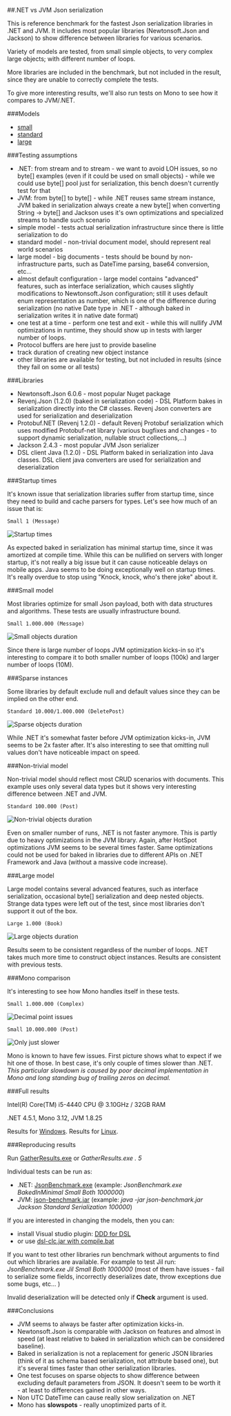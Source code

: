 ##.NET vs JVM Json serialization

This is reference benchmark for the fastest Json serialization libraries in .NET and JVM. It includes most popular libraries (Newtonsoft.Json and Jackson) to show difference between libraries for various scenarios.

Variety of models are tested, from small simple objects, to very complex large objects; with different number of loops.

More libraries are included in the benchmark, but not included in the result, since they are unable to correctly complete the tests.

To give more interesting results, we'll also run tests on Mono to see how it compares to JVM/.NET.

###Models

 * [small](Benchmark/SmallObjects.dsl)
 * [standard](Benchmark/StandardObjects.dsl)
 * [large](Benchmark/LargeObjects.dsl)
 
###Testing assumptions

 * .NET: from stream and to stream - we want to avoid LOH issues, so no byte[] examples (even if it could be used on small objects) - while we could use byte[] pool just for serialization, this bench doesn't currently test for that
 * JVM: from byte[] to byte[] - while .NET reuses same stream instance, JVM baked in serialization always create a new byte[] when converting String -> byte[] and Jackson uses it's own optimizations and specialized streams to handle such scenario
 * simple model - tests actual serialization infrastructure since there is little serialization to do
 * standard model - non-trivial document model, should represent real world scenarios
 * large model - big documents - tests should be bound by non-infrastructure parts, such as DateTime parsing, base64 conversion, etc...
 * almost default configuration - large model contains "advanced" features, such as interface serialization, which causes slightly modifications to Newtonsoft.Json configuration; still it uses default enum representation as number, which is one of the difference during serialization (no native Date type in .NET - although baked in serialization writes it in native date format)
 * one test at a time - perform one test and exit - while this will nullify JVM optimizations in runtime, they should show up in tests with larger number of loops.
 * Protocol buffers are here just to provide baseline
 * track duration of creating new object instance
 * other libraries are available for testing, but not included in results (since they fail on some or all tests)

###Libraries

 * Newtonsoft.Json 6.0.6 - most popular Nuget package
 * Revenj.Json (1.2.0) (baked in serialization code) - DSL Platform bakes in serialization directly into the C# classes. Revenj Json converters are used for serialization and deserialization 
 * Protobuf.NET (Revenj 1.2.0) - default Revenj Protobuf serialization which uses modified Protobuf-net library (various bugfixes and changes - to support dynamic serialization, nullable struct collections,...)
 * Jackson 2.4.3 - most popular JVM Json serializer
 * DSL client Java (1.2.0) - DSL Platform baked in serialization into Java classes. DSL client java converters are used for serialization and deserialization
 
###Startup times

It's known issue that serialization libraries suffer from startup time, since they need to build and cache parsers for types.
Let's see how much of an issue that is:

    Small 1 (Message)

![Startup times](results/startup-times.png)

As expected baked in serialization has minimal startup time, since it was amortized at compile time. While this can be nullified on servers with longer startup, it's not really a big issue but it can cause noticeable delays on mobile apps. Java seems to be doing exceptionally well on startup times. It's really overdue to stop using "Knock, knock, who's there joke" about it.

###Small model

Most libraries optimize for small Json payload, both with data structures and algorithms. These tests are usually infrastructure bound.

    Small 1.000.000 (Message)

![Small objects duration](results/small-objects.png)

Since there is large number of loops JVM optimization kicks-in so it's interesting to compare it to both smaller number of loops (100k) and larger number of loops (10M).

###Sparse instances

Some libraries by default exclude null and default values since they can be implied on the other end.

    Standard 10.000/1.000.000 (DeletePost)

![Sparse objects duration](results/sparse-objects.png)

While .NET it's somewhat faster before JVM optimization kicks-in, JVM seems to be 2x faster after. It's also interesting to see that omitting null values don't have noticeable impact on speed.

###Non-trivial model

Non-trivial model should reflect most CRUD scenarios with documents. This example uses only several data types but it shows very interesting difference between .NET and JVM.

    Standard 100.000 (Post)

![Non-trivial objects duration](results/non-trivial-objects.png)

Even on smaller number of runs, .NET is not faster anymore. This is partly due to heavy optimizations in the JVM library. Again, after HotSpot optimizations JVM seems to be several times faster. Same optimizations could not be used for baked in libraries due to different APIs on .NET Framework and Java (without a massive code increase).

###Large model

Large model contains several advanced features, such as interface serialization, occasional byte[] serialization and deep nested objects. Strange data types were left out of the test, since most libraries don't support it out of the box.

    Large 1.000 (Book)

![Large objects duration](results/large-objects.png)

Results seem to be consistent regardless of the number of loops. .NET takes much more time to construct object instances. Results are consistent with previous tests.

###Mono comparison

It's interesting to see how Mono handles itself in these tests.

    Small 1.000.000 (Complex)

![Decimal point issues](results/mono-small-complex.png)

    Small 10.000.000 (Post)

![Only just slower](results/mono-small-post.png)

Mono is known to have few issues. First picture shows what to expect if we hit one of those. In best case, it's only couple of times slower than .NET. *This particular slowdown is caused by poor decimal implementation in Mono and long standing bug of trailing zeros on decimal.*

###Full results

Intel(R) Core(TM) i5-4440 CPU @ 3.10GHz / 32GB RAM

.NET 4.5.1, Mono 3.12, JVM 1.8.25

Results for [Windows](results/results-windows.xlsx).
Results for [Linux](results/results-linux.xlsx).

###Reproducing results

Run [GatherResults.exe](app/GatherResults.exe) or *GatherResults.exe . 5*

Individual tests can be run as:

 * .NET: [JsonBenchmark.exe](app/JsonBenchmark.exe) (example: *JsonBenchmark.exe BakedInMinimal Small Both 1000000*)
 * JVM: [json-benchmark.jar](app/json-benchmark.jar) (example: *java -jar json-benchmark.jar Jackson Standard Serialization 100000*) 

If you are interested in changing the models, then you can:

 * install Visual studio plugin: [DDD for DSL](https://visualstudiogallery.msdn.microsoft.com/5b8a140c-5c84-40fc-a551-b255ba7676f4)
 * or use [dsl-clc.jar with compile.bat](Benchmark/compile.bat)

If you want to test other libraries run benchmark without arguments to find out which libraries are available. For example to test Jil run: *JsonBenchmark.exe Jil Small Both 1000000* (most of them have issues - fail to serialize some fields, incorrectly deserializes date, throw exceptions due some bugs, etc... )

Invalid deserialization will be detected only if **Check** argument is used.

###Conclusions

* JVM seems to always be faster after optimization kicks-in.
* Newtonsoft.Json is comparable with Jackson on features and almost in speed (at least relative to baked in serialization which can be considered baseline).
* Baked in serialization is not a replacement for generic JSON libraries (think of it as schema based serialization, not attribute based one), but it's several times faster than other serialization libraries.
* One test focuses on sparse objects to show difference between excluding default parameters from JSON. It doesn't seem to be worth it - at least to differences gained in other ways.
* Non UTC DateTime can cause really slow serialization on .NET
* Mono has **slowspots** - really unoptimized parts of it.

